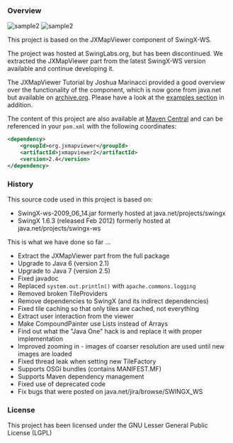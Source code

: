 ### Overview

![sample2](images/sample2.png "MapViewer Sample2")
![sample2](images/sample5.png "MapViewer Sample5")

This project is based on the JXMapViewer component of SwingX-WS.

The project was hosted at SwingLabs.org, but has been discontinued. We extracted the JXMapViewer part from the latest SwingX-WS version available and continue developing it.

The JXMapViewer Tutorial by Joshua Marinacci provided a good overview over the functionality of the component, which is now gone from java.net but available on [archive.org](https://web.archive.org/web/20100309081606/http://today.java.net/pub/a/today/2007/10/30/building-maps-into-swing-app-with-jxmapviewer.html). Please have a look at the [examples section](https://github.com/msteiger/jxmapviewer2/tree/master/examples/src) in addition.

The content of this project are also available at [Maven Central](https://mvnrepository.com/artifact/org.jxmapviewer/jxmapviewer2) and can be referenced in your `pom.xml` with the following coordinates:

```xml
<dependency>
    <groupId>org.jxmapviewer</groupId>
    <artifactId>jxmapviewer2</artifactId>
    <version>2.4</version>
</dependency>
```

### History

This source code used in this project is based on: 

 * SwingX-ws-2009_06_14.jar formerly hosted at java.net/projects/swingx
 * SwingX 1.6.3 (released Feb 2012) formerly hosted at java.net/projects/swingx-ws

This is what we have done so far ...

 * Extract the JXMapViewer part from the full package
 * Upgrade to Java 6 (version 2.1)
 * Upgrade to Java 7 (version 2.5)
 * Fixed javadoc
 * Replaced `system.out.println()` with `apache.commons.logging` 
 * Removed broken TileProviders
 * Remove dependencies to SwingX (and its indirect dependencies)
 * Fixed tile caching so that only tiles are cached, not everything
 * Extract user interaction from the viewer
 * Make CompoundPainter use Lists instead of Arrays
 * Find out what the "Java One" hack is and replace it with proper implementation
 * Improved zooming in - images of coarser resolution are used until new images are loaded
 * Fixed thread leak when setting new TileFactory
 * Supports OSGi bundles (contains MANIFEST.MF)
 * Supports Maven dependency management
 * Fixed use of deprecated code
 * Fix bugs that were posted on java.net/jira/browse/SWINGX_WS

### License
This project has been licensed under the GNU Lesser General Public License (LGPL)

